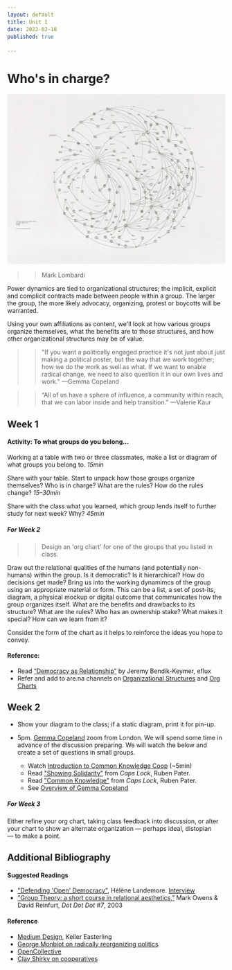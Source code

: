 ```yaml
---
layout: default
title: Unit 1
date: 2022-02-18
published: true

---
```


# Who's in charge?


![Mark Lombardi](/img/04-Mark-Lombardi.jpg)
>>Mark Lombardi


Power dynamics are tied to organizational structures; the implicit, explicit and complicit contracts made between people within a group. The larger the group, the more likely advocacy, organizing, protest or boycotts will be warranted. 

Using your own affiliations as content, we'll look at how various groups organize themselves, what the benefits are to those structures, and how other organizational structures may be of value.

>>"If you want a politically engaged practice it's not just about just making a political poster, but the way that we work together; how we do the work as well as what. If we want to enable radical change, we need to also question it in our own lives and work." —Gemma Copeland

>>“All of us have a sphere of influence, a community within reach, that we can labor inside and help transition.” —Valerie Kaur


## Week 1

#### Activity: To what groups do you belong…

Working at a table with two or three classmates, make a list or diagram of what groups you belong to.
*15min*
<!-- 2017 doc [Add to this Doc](https://docs.google.com/document/d/1OAJ9aUnOGOpoQdGYAhQdMmB9MGnQWZS3hA7caDqpt0s/edit?usp=sharing)
-->

Share with your table. Start to unpack how those groups organize themselves? Who is in charge? What are the rules? How do the rules change?
*15–30min*

Share with the class what you learned, which group lends itself to further study for next week? Why?
*45min*

##### For Week 2

>>Design an 'org chart' for one of the groups that you listed in class.

Draw out the relational qualities of the humans (and potentially non-humans) within the group. Is it democratic? Is it hierarchical? How do decisions get made? Bring us into the working dynamimcs of the group using an appropriate material or form. This can be a list, a set of post-its, diagram, a physical mockup or digital outcome that communicates how the group organizes itself. What are the benefits and drawbacks to its structure? What are the rules? Who has an ownership stake? What makes it special? How can we learn from it?  

Consider the form of the chart as it helps to reinforce the ideas you hope to convey. 

#### Reference:

* Read [“Democracy as Relationship”](https://conversations.e-flux.com/t/democracy-as-relationship-by-jeremy-bendik-keymer/6519) by Jeremy Bendik-Keymer, eflux
* Refer and add to are.na channels on [Organizational Structures](https://www.are.na/john-caserta/organizational-structures) and [Org Charts](https://www.are.na/tim-casasola/reimagine-the-org-chart)


<div id="week2"></div>

## Week 2

- Show your diagram to the class; if a static diagram, print it for pin-up. 

- 5pm. [Gemma Copeland](https://gemmacope.land/) zoom from London. We will spend some time in advance of the discussion preparing. We will watch the below and create a set of questions in small groups.

    * Watch [Introduction to Common Knowledge Coop](https://youtu.be/STnlU1T9im4?t=748) (~5min)
    * Read ["Showing Solidarity"](https://drive.google.com/file/d/1XRtBXvtdN6AmkccUm5NgWBnadDXFCJDb/view?usp=sharing) from *Caps Lock*, Ruben Pater. 
    * Read ["Common Knowledge"](https://drive.google.com/file/d/1YuMMMfZYEIu3SVAH4FvHVg6xPs8iwppJ/view?usp=sharing) from *Caps Lock*, Ruben Pater. 
    * See [Overview of Gemma Copeland](https://www.are.na/block/5761464) 


<div id="week3"></div>

##### For Week 3

Either refine your org chart, taking class feedback into discussion, or alter your chart to show an alternate organization — perhaps ideal, distopian — to make a point.


## Additional Bibliography

#### Suggested Readings
* ["Defending 'Open' Democracy"](https://amc.sas.upenn.edu/h%C3%A9l%C3%A8ne-landemore-open-democracy), Hélène Landemore. [Interview](https://www.nytimes.com/2021/02/23/opinion/ezra-klein-podcast-helene-landemore.html)
* ["Group Theory: a short course in relational aesthetics,”](https://drive.google.com/file/d/1NDSwXJf9bpTEcxs7C-2lrawuZV7ejPBj/view?usp=sharing) Mark Owens & David Reinfurt, *Dot Dot Dot #7*, 2003


#### Reference
* [Medium Design](https://youtu.be/x7RhIK9OIAE), Keller Easterling
* [George Monbiot on radically reorganizing politics](https://www.youtube.com/watch?v=Z7MFJ4EFezQ&ab_channel=VersoBooks)
* [OpenCollective](https://opencollective.com/)
* [Clay Shirky on cooperatives](https://www.youtube.com/watch?v=sPQViNNOAkw) 


<!--
* [The Problem With Participatory Democracy Is the Participants](https://www.nytimes.com/2017/06/29/opinion/sunday/the-problem-with-participatory-democracy-is-the-participants.html)
-->



<!-- <?xml version="1.0" encoding="UTF-8"?>
<svg width="200px" height="200px" version="1.1" viewBox="0 0 1200 1200" xmlns="http://www.w3.org/2000/svg">
 <path d="m1034.4 226.56-172.62-172.62c-4.0508-4.0508-9.5391-6.3242-15.262-6.3242h-665.73c-11.914 0-21.574 9.6641-21.574 21.574v1061.6c0 11.914 9.6641 21.574 21.574 21.574h838.35c11.914 0 21.574-9.6641 21.574-21.574v-888.98c0-5.7266-2.2617-11.211-6.3125-15.25zm-166.3-105.27 98.949 98.949h-98.949zm-665.74 987.94v-1018.5h622.59v151.04c0 11.914 9.6641 21.574 21.574 21.574h151.04v845.84zm127.52-809.65c0-11.914 9.6641-21.574 21.574-21.574h248.51c11.914 0 21.574 9.6641 21.574 21.574 0 11.914-9.6641 21.574-21.574 21.574h-248.5c-11.926 0-21.586-9.6602-21.586-21.574zm540.17 130.32c0 11.914-9.6641 21.574-21.574 21.574l-497.01 0.003906c-11.914 0-21.574-9.6641-21.574-21.574 0-11.914 9.6641-21.574 21.574-21.574l497-0.003906c11.926 0 21.586 9.6523 21.586 21.574zm0 130.33c0 11.914-9.6641 21.574-21.574 21.574h-497.01c-11.914 0-21.574-9.6641-21.574-21.574 0-11.914 9.6641-21.574 21.574-21.574l497-0.003906c11.926 0 21.586 9.6523 21.586 21.578zm0 130.32c0 11.914-9.6641 21.574-21.574 21.574h-497.01c-11.914 0-21.574-9.6641-21.574-21.574 0-11.914 9.6641-21.574 21.574-21.574h497c11.926 0 21.586 9.6602 21.586 21.574zm0 130.32c0 11.914-9.6641 21.574-21.574 21.574h-497.01c-11.914 0-21.574-9.6641-21.574-21.574 0-11.914 9.6641-21.574 21.574-21.574h497c11.926 0 21.586 9.6602 21.586 21.574zm0 130.32c0 11.914-9.6641 21.574-21.574 21.574h-497.01c-11.914 0-21.574-9.6641-21.574-21.574 0-11.914 9.6641-21.574 21.574-21.574h497c11.926 0 21.586 9.6641 21.586 21.574z" fill="#34495d"/>
</svg>
-->